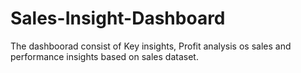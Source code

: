 # Sales-Insight-Dashboard
The dashboorad consist of Key insights, Profit analysis os sales and performance insights based on sales dataset.
